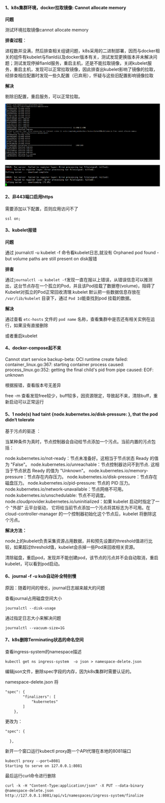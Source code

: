 #### 1、k8s集群环境，docker拉取镜像: Cannot allocate memory

**问题**

测试环境拉取镜像cannot allocate memory

**排查过程**：

进程数并没满，然后排查相关组键问题，k8s采用的二进制部署，因而与docker相关的组件有kubelet与flanld以及docker版本有关，测试发现更换版本并未解决问题；测试发现停掉flanld服务，重启主机，还是不能拉取镜像，关闭kubelet服务，重启主机，发现可以正常拉取镜像，因此排查出kubelet影响了镜像的拉取，经排查相应配置时发现一些久配置（已弃用），怀疑与这些旧配置影响镜像拉取

**解决**

剔除旧配置，重启服务，可以正常拉取。

![](../acess/16293593634202.png)

![image-20210826112838607](../acess/image-20210826112838607.png)

#### 2、非443端口启用https

需要添加以下配置，否则应用访问不了

```
ssl on;
```

#### 3、kubelet报错

**问题**

通过 journalctl -u kubelet -f 命令看kubelet日志,就没有 Orphaned pod found - but volume paths are still present on disk报错

**排查**

通过`journalctl -u kubelet -f`发现一直在报以上错误，从错误信息可以推测出，这台节点存在一个孤立的Pod，并且该Pod挂载了数据卷(volume)，阻碍了Kubelet对孤立的Pod正常回收清理.kubelet 默认把一些数据信息存放在 `/var/lib/kubelet` 目录下，通过 `Pod Id`能查找到pod 挂载的数据。

**解决**

通过查看 `etc-hosts` 文件的 `pod name` 名称，查看集群中是否还有相关实例在运行，如果没有直接删除

或者重启kubelet

#### 4、docker-compose起不来

Cannot start service backup-beta: OCI runtime create failed: container_linux.go:367: starting container process caused: process_linux.go:352: getting the final child's pid from pipe caused: EOF: unknown

根据报错，查看版本号无差异

free -m 查看发现free较少，buff较多，因资源限定，导致起不来，清除buff，重新启动可以正常运行

#### 5、1 node(s) had taint {node.kubernetes.io/disk-pressure: }, that the pod didn‘t tolerate

基于污点的驱逐 ：   

当某种条件为真时，节点控制器会自动给节点添加一个污点。当前内置的污点包括：

node.kubernetes.io/not-ready：节点未准备好。这相当于节点状态 Ready 的值为 "False"。
node.kubernetes.io/unreachable：节点控制器访问不到节点. 这相当于节点状态 Ready 的值为 "Unknown"。
node.kubernetes.io/memory-pressure：节点存在内存压力。
node.kubernetes.io/disk-pressure：节点存在磁盘压力。
node.kubernetes.io/pid-pressure: 节点的 PID 压力。
node.kubernetes.io/network-unavailable：节点网络不可用。
node.kubernetes.io/unschedulable: 节点不可调度。
node.cloudprovider.kubernetes.io/uninitialized：如果 kubelet 启动时指定了一个 "外部" 云平台驱动， 它将给当前节点添加一个污点将其标志为不可用。在 cloud-controller-manager 的一个控制器初始化这个节点后，kubelet 将删除这个污点。

**解决方法：**

​    node上的kubelet负责采集资源占用数据，并和预先设置的threshold值进行比较，如果超过threshold值，kubelet会杀掉一些Pod来回收相关资源。

​    清除磁盘，重启pod，发现并不能创建pod，该节点的污点并不会自动取消，重启kubelet，可以看到pod启动。

#### 6、journal -f -u kub自动补全特别慢

原因：随着时间的增长，journal日志越来越大的问题

查看journal占用磁盘空间大小

```
journalctl --disk-usage
```

通过指定日志大小来解决问题

```
journalctl --vacuum-size=1G
```

#### 7、k8s删除Terminating状态的命名空间

查看ingress-system的namespace描述

```
kubectl get ns ingress-system  -o json > namespace-delete.json
```


编辑json文件，删除spec字段的内存，因为k8s集群时需要认证的。

namespace-delete.json
将

```
"spec": {
        "finalizers": [
            "kubernetes"
        ]
    },
```

更改为：

```
"spec": {
    
  },
```


新开一个窗口运行kubectl proxy跑一个API代理在本地的8081端口

```
kubectl proxy --port=8081
Starting to serve on 127.0.0.1:8081
```


最后运行curl命令进行删除

```
curl -k -H "Content-Type:application/json" -X PUT --data-binary @namespace-delete.json http://127.0.0.1:8081/api/v1/namespaces/ingress-system/finalize
```

